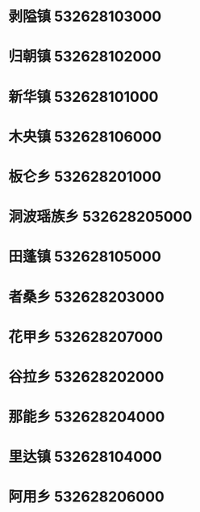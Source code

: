 # 剥隘镇 532628103000
# 归朝镇 532628102000
# 新华镇 532628101000
# 木央镇 532628106000
# 板仑乡 532628201000
# 洞波瑶族乡 532628205000
# 田蓬镇 532628105000
# 者桑乡 532628203000
# 花甲乡 532628207000
# 谷拉乡 532628202000
# 那能乡 532628204000
# 里达镇 532628104000
# 阿用乡 532628206000
